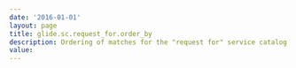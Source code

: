 ```yaml
---
date: '2016-01-01'
layout: page
title: glide.sc.request_for.order_by
description: Ordering of matches for the "request for" service catalog widget. Choose fields in the sys_user table.
value:  
---
```

